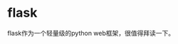 # flask
flask作为一个轻量级的python web框架，很值得拜读一下。
<!--stackedit_data:
eyJoaXN0b3J5IjpbMTM2NzEwOTIyNywtMTUwNDc2NzYxNl19
-->